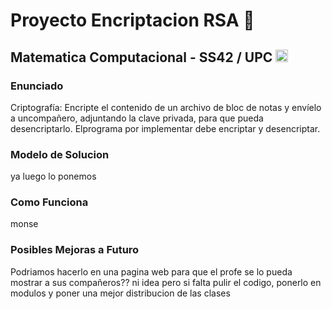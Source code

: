 <h1>Proyecto Encriptacion RSA 🔐 </h1>
<h2>Matematica Computacional - SS42 / UPC <img src="https://mentor.pe/wp-content/uploads/2023/10/upc.png" width="20px"> </h2>

### Enunciado

Criptografía:
Encripte el contenido de un archivo de bloc de notas y envíelo a uncompañero, adjuntando la clave privada, para que pueda desencriptarlo. Elprograma por implementar debe encriptar y desencriptar.

### Modelo de Solucion
ya luego lo ponemos
### Como Funciona
monse
### Posibles Mejoras a Futuro
Podriamos hacerlo en una pagina web para que el profe se lo pueda mostrar a sus compañeros??
ni idea pero si falta pulir el codigo, ponerlo en modulos y poner una mejor distribucion de las clases
